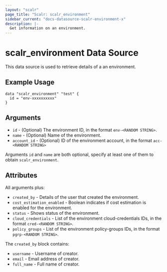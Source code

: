 ```yaml
---
layout: "scalr"
page_title: "Scalr: scalr_environment"
sidebar_current: "docs-datasource-scalr-environment-x"
description: |-
  Get information on an environment.
---
```


# scalr_environment Data Source

This data source is used to retrieve details of a an environment.

## Example Usage

```hcl
data "scalr_environment" "test" {
  id = "env-xxxxxxxxxx"
}
```

## Arguments

* `id` - (Optional) The environment ID, in the format `env-<RANDOM STRING>`.
* `name` - (Optional) Name of the environment.
* `account_id` - (Optional) ID of the environment account, in the format `acc-<RANDOM STRING>`

Arguments `id` and `name` are both optional, specify at least one of them to obtain `scalr_environment`.

## Attributes

All arguments plus:

* `created_by` - Details of the user that created the environment.
* `cost_estimation_enabled` - Boolean indicates if cost estimation is enabled for the environment.
* `status` - Shows status of the environment. 
* `cloud_credentials` - List of the environment cloud-credentials IDs, in the format `cred-<RANDOM STRING>`.
* `policy_groups` - List of the environment policy-groups IDs, in the format `pgrp-<RANDOM STRING>`.

The `created_by` block contains:

* `username` - Username of creator.
* `email` - Email address of creator.
* `full_name` - Full name of creator.
